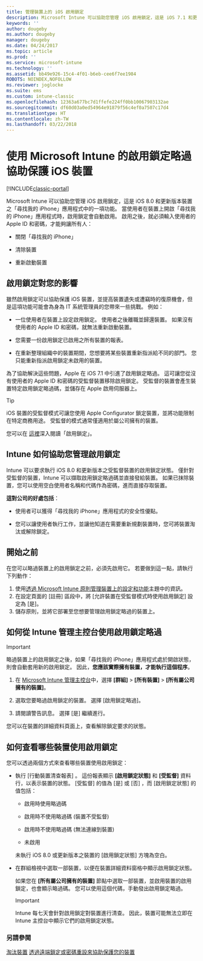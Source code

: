 ```yaml
---
title: 管理裝置上的 iOS 啟用鎖定
description: Microsoft Intune 可以協助您管理 iOS 啟用鎖定，這是 iOS 7.1 和更新版本裝置之「尋找我的 iPhone」應用程式中的一項功能。
keywords: ''
author: dougeby
ms.author: dougeby
manager: dougeby
ms.date: 04/24/2017
ms.topic: article
ms.prod: ''
ms.service: microsoft-intune
ms.technology: ''
ms.assetid: bb49e926-15c4-4f01-b6eb-cee6f7ee1984
ROBOTS: NOINDEX,NOFOLLOW
ms.reviewer: joglocke
ms.suite: ems
ms.custom: intune-classic
ms.openlocfilehash: 12363a677bc7d1ffefe224ff0bb10067903132ae
ms.sourcegitcommit: df60d03a0ed54964e91879f56c4ef0a7507c17d4
ms.translationtype: HT
ms.contentlocale: zh-TW
ms.lasthandoff: 03/22/2018
---
```

# <a name="help-protect-ios-devices-with-activation-lock-bypass-for-microsoft-intune"></a>使用 Microsoft Intune 的啟用鎖定略過協助保護 iOS 裝置

[!INCLUDE[classic-portal](../includes/classic-portal.md)]

Microsoft Intune 可以協助您管理 iOS 啟用鎖定，這是 iOS 8.0 和更新版本裝置之「尋找我的 iPhone」應用程式中的一項功能。 當使用者在裝置上開啟「尋找我的 iPhone」應用程式時，啟用鎖定會自動啟用。 啟用之後，就必須輸入使用者的 Apple ID 和密碼，才能夠讓所有人： 

-   關閉「尋找我的 iPhone」

-   清除裝置

-   重新啟動裝置

## <a name="how-activation-lock-affects-you"></a>啟用鎖定對您的影響
雖然啟用鎖定可以協助保護 iOS 裝置，並提高裝置遺失或遭竊時的復原機會，但是這項功能可能會為身為 IT 系統管理員的您帶來一些挑戰。 例如：

-   一位使用者在裝置上設定啟用鎖定。 使用者之後離職並歸還裝置。 如果沒有使用者的 Apple ID 和密碼，就無法重新啟動裝置。

-   您需要一份啟用鎖定已啟用之所有裝置的報表。

-   在重新整理組織中的裝置期間，您想要將某些裝置重新指派給不同的部門。 您只能重新指派啟用鎖定未啟用的裝置。

為了協助解決這些問題，Apple 在 iOS 7.1 中引進了啟用鎖定略過。 這可讓您從沒有使用者的 Apple ID 和密碼的受監督裝置移除啟用鎖定。 受監督的裝置會產生裝置特定啟用鎖定略過碼，並儲存在 Apple 啟用伺服器上。

> [!TIP]
> iOS 裝置的受監督模式可讓您使用 Apple Configurator 鎖定裝置，並將功能限制在特定商務用途。 受監督的模式通常僅適用於屬公司擁有的裝置。

您可以在 [這裡](https://support.apple.com/en-us/HT201365)深入閱讀「啟用鎖定」。

## <a name="how-intune-helps-you-manage-activation-lock"></a>Intune 如何協助您管理啟用鎖定
Intune 可以要求執行 iOS 8.0 和更新版本之受監督裝置的啟用鎖定狀態。 僅針對受監督的裝置，Intune 可以擷取啟用鎖定略過碼並直接發給裝置。 如果已抹除裝置，您可以使用空白使用者名稱和代碼作為密碼，進而直接存取裝置。

**這對公司的好處包括**：

-   使用者可以獲得「尋找我的 iPhone」應用程式的安全性優點。

-   您可以讓使用者執行工作，並讓他知道在需要重新規劃裝置時，您可將裝置淘汰或解除鎖定。

## <a name="before-you-start"></a>開始之前

在您可以略過裝置上的啟用鎖定之前，必須先啟用它。 若要做到這一點，請執行下列動作：

1. 使用[透過 Microsoft Intune 原則管理裝置上的設定和功能](/intune-classic/deploy-use/ios-policy-settings-in-microsoft-intune)主題中的資訊。
2. 在設定頁面的 [註冊] 區段中，將 [允許裝置在受監督模式時使用啟用鎖定] 設定為 [是]。
3. 儲存原則，並將它部署至您想要管理啟用鎖定略過的裝置上。

## <a name="how-to-use-activation-lock-bypass-from-the-intune-admin-console"></a>如何從 Intune 管理主控台使用啟用鎖定略過
> [!IMPORTANT]
> 略過裝置上的啟用鎖定之後，如果「尋找我的 iPhone」應用程式處於開啟狀態，則會自動套用新的啟用鎖定。 因此，**您應該實際擁有裝置，才能執行這個程序**。

1.  在 [Microsoft Intune 管理主控台](https://manage.microsoft.com)中，選擇 **[群組]** &gt; **[所有裝置]** &gt; **[所有屬公司擁有的裝置]**。

2.  選取您要略過啟用鎖定的裝置。 選擇 [啟用鎖定略過]。

3.  請閱讀警告訊息。 選擇 [是] 繼續進行。

您可以在裝置的詳細資料頁面上，查看解除鎖定要求的狀態。

## <a name="how-to-see-which-devices-are-using-activation-lock"></a>如何查看哪些裝置使用啟用鎖定
您可以透過兩個方式來查看哪些裝置使用啟用鎖定：

-   執行 [行動裝置清查報表] 。 這份報表顯示 **[啟用鎖定狀態]** 和 **[受監督]** 資料行，以表示裝置的狀態。 [受監督]  的值為 [是]  或 [否] ，而 [啟用鎖定狀態]  的值包括：

    -   啟用時使用略過碼

    -   啟用時不使用略過碼 (裝置不受監督)

    -   啟用時不使用略過碼 (無法連線到裝置)

    -   未啟用

    未執行 iOS 8.0 或更新版本之裝置的 [啟用鎖定狀態] 方塊為空白。

-   在群組檢視中選取一部裝置，以便在裝置詳細資料窗格中顯示啟用鎖定狀態。

    如果您在 **[所有屬公司擁有的裝置]** 節點中選取一部裝置，並啟用裝置的啟用鎖定，也會顯示略過碼。 您可以使用這個代碼，手動發出啟用鎖定略過。

    > [!IMPORTANT]
    >Intune 每七天會針對啟用鎖定對裝置進行清查。 因此，裝置可能無法立即在 Intune 主控台中顯示它們的啟用鎖定狀態。


### <a name="see-also"></a>另請參閱
[淘汰裝置](retire-devices-from-microsoft-intune-management.md)
[透過遠端鎖定或密碼重設來協助保護您的裝置](use-remote-lock-and-passcode-reset-in-microsoft-intune.md)
